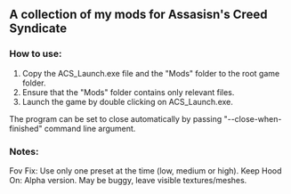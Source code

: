 ## A collection of my mods for Assasisn's Creed Syndicate

### How to use:

1. Copy the ACS_Launch.exe file and the "Mods" folder to the root game folder.
2. Ensure that the "Mods" folder contains only relevant files.
3. Launch the game by double clicking on ACS_Launch.exe.

The program can be set to close automatically by passing "--close-when-finished" command line argument.

### Notes:

Fov Fix: Use only one preset at the time (low, medium or high).
Keep Hood On: Alpha version. May be buggy, leave visible textures/meshes.
